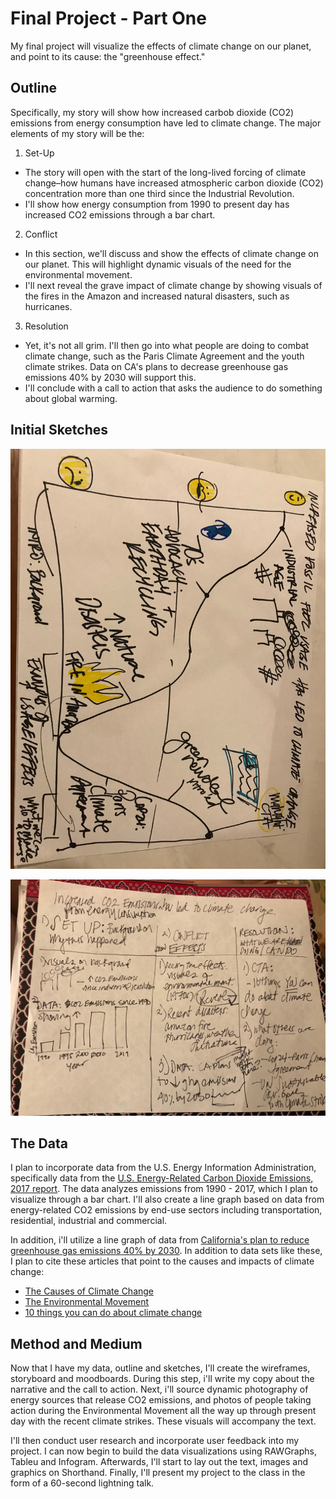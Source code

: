 # Final Project - Part One

My final project will visualize the effects of climate change on our planet, and point to its cause: the "greenhouse effect." 

## Outline

Specifically, my story will show how increased carbob dioxide (CO2) emissions from energy consumption have led to climate change. The major elements of my story will be the:

1. Set-Up
* The story will open with the start of the long-lived forcing of climate change–how humans have increased atmospheric carbon dioxide   (CO2) concentration more than one third since the Industrial Revolution. 
* I'll show how energy consumption from 1990 to present day has increased CO2 emissions through a bar chart.
  
2. Conflict
* In this section, we'll discuss and show the effects of climate change on our planet. This will highlight dynamic visuals of the need for the environmental movement.
* I'll next reveal the grave impact of climate change by showing visuals of the fires in the Amazon and increased natural disasters, such as hurricanes.
 
3. Resolution
* Yet, it's not all grim. I'll then go into what people are doing to combat climate change, such as the Paris Climate Agreement and the youth climate strikes. Data on CA's plans to decrease greenhouse gas emissions 40% by 2030 will support this.
* I'll conclude with a call to action that asks the audience to do something about global warming.

## Initial Sketches

![Final Project - Sketch 1](IMG-9775.jpg)

![Final Project - Sketch 2](co2-emissions-sketch.jpg)

## The Data 

I plan to incorporate data from the U.S. Energy Information Administration, specifically data from the [U.S. Energy-Related Carbon Dioxide Emissions, 2017 report](https://www.eia.gov/environment/emissions/carbon/). The data analyzes emissions from 1990 - 2017, which I plan to visualize through a bar chart. I'll also create a line graph based on data from energy-related CO2 emissions by end-use sectors including transportation, residential, industrial and commercial. 

In addition, i'll utilize a line graph of data from [California's plan to reduce greenhouse gas emissions 40% by 2030](https://www.eia.gov/todayinenergy/detail.php?id=34792). In addition to data sets like these, I plan to cite these articles that point to the causes and impacts of climate change:

* [The Causes of Climate Change](https://climate.nasa.gov/causes/)
* [The Environmental Movement](https://www.encyclopedia.com/earth-and-environment/ecology-and-environmentalism/environmental-studies/environmental-movement)
* [10 things you can do about climate change](https://davidsuzuki.org/what-you-can-do/top-10-ways-can-stop-climate-change/)

## Method and Medium

Now that I have my data, outline and sketches, I'll create the wireframes, storyboard and moodboards. During this step, i'll write my copy about the narrative and the call to action. Next, i'll source dynamic photography of energy sources that release CO2 emissions, and photos of people taking action during the Environmental Movement all the way up through present day with the recent climate strikes. These visuals will accompany the text.

I'll then conduct user research and incorporate user feedback into my project. I can now begin to build the data visualizations using RAWGraphs, Tableu and Infogram. Afterwards, I'll start to lay out the text, images and graphics on Shorthand. Finally, I'll present my project to the class in the form of a 60-second lightning talk. 
